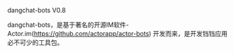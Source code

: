 dangchat-bots V0.8

dangchat-bots，是基于著名的开源IM软件-Actor.im(https://github.com/actorapp/actor-bots) 开发而来，是开发铛铛应用必不可少的工具包。